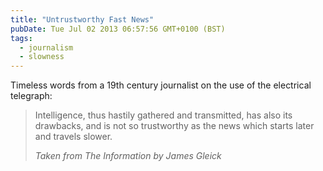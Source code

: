 ```yaml
---
title: "Untrustworthy Fast News"
pubDate: Tue Jul 02 2013 06:57:56 GMT+0100 (BST)
tags:
  - journalism
  - slowness
---
```


<p>Timeless words from a 19th century journalist on the use of the electrical telegraph:</p>

<blockquote>
<p>Intelligence, thus hastily gathered and transmitted, has also its drawbacks, and is not so trustworthy as the news which starts later and travels slower.</p>
<cite><span class="lower byline">Taken from</span> The Information <span class="lower byline">by</span> James Gleick</cite>
</blockquote>
